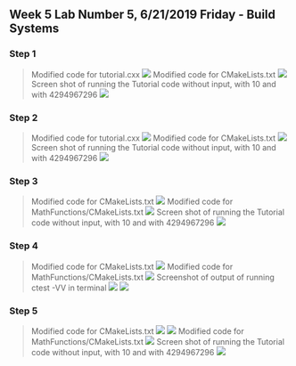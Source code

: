 ## Week 5 Lab Number 5, 6/21/2019 Friday - Build Systems

### Step 1

> Modified code for tutorial.cxx
![](tutorial_cxx.png)
> Modified code for CMakeLists.txt
![](CMakeLists.png)
> Screen shot of running the Tutorial code without input, with 10 and with 4294967296
![](tutorial_terminal_output.png)

### Step 2

> Modified code for tutorial.cxx
![](tutorial_cxx2.png)
> Modified code for CMakeLists.txt
![](CMakeLists2.png)
> Screen shot of running the Tutorial code without input, with 10 and with 4294967296
![](tutorial_terminal_output2.png)

### Step 3

> Modified code for CMakeLists.txt
![](CMakeLists3.png)
> Modified code for MathFunctions/CMakeLists.txt
![](MathFunctions/CMakeLists3.png)
> Screen shot of running the Tutorial code without input, with 10 and with 4294967296
![](tutorial_terminal_output3.png)

### Step 4
> Modified code for CMakeLists.txt
![](CMakeLists4.png)
> Modified code for MathFunctions/CMakeLists.txt
![](MathFunctions/CMakeLists4.png)
> Screenshot of output of running ctest -VV in terminal
![](tutorial_terminal_output4.png)
![](tutorial_terminal_output42.png)

### Step 5

> Modified code for CMakeLists.txt
![](CMakeLists5.png)
![](CMakeLists52.png)
> Modified code for MathFunctions/CMakeLists.txt
![](MathFunctions/CMakeLists5.png)
> Screen shot of running the Tutorial code without input, with 10 and with 4294967296
![](tutorial_terminal_output5.png)



